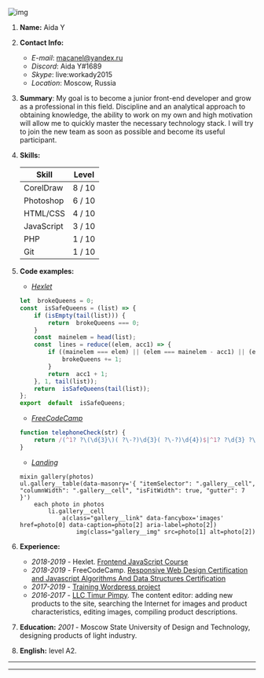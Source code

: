 
![img]( https://placem.at/places?h=150&w=150&txt=Aida&random=1)

1.  **Name:**  Aida Y
3.  **Contact Info:**
	  * *E-mail*: macanel@yandex.ru
	  * *Discord*: Aida Y#1689
	  * *Skype*: live:workady2015
	  * *Location*: Moscow, Russia
4.  **Summary**: My goal is to become a junior front-end developer and grow as a professional in this field. Discipline and an analytical approach to obtaining knowledge, the ability to work on my own and high motivation will allow me to quickly master the necessary technology stack. I will try to join the new team as soon as possible and become its useful participant.

5.  **Skills:**

	|  Skill | Level |
	|--|--|
	|  CorelDraw | 8 / 10 |
	|  Photoshop | 6 / 10 |
	|  HTML/CSS | 4 / 10 |
	|  JavaScript | 3 / 10 |
	|  PHP | 1 / 10 |
	|  Git | 1 / 10 |

6. **Code examples:**
	* *[Hexlet](https://ru.hexlet.io/challenges/js_sequences_queens)*
	
	```js
	let  brokeQueens = 0;
	const  isSafeQueens = (list) => {
		if (isEmpty(tail(list))) {
			return  brokeQueens === 0;
		}
		const  mainelem = head(list);
		const  lines = reduce((elem, acc1) => {
			if ((mainelem === elem) || (elem === mainelem - acc1) || (elem === mainelem + acc1)) {
				brokeQueens += 1;
			}
			return  acc1 + 1;
		}, 1, tail(list));
		return  isSafeQueens(tail(list));
	};
	export  default  isSafeQueens;
	```
	
	* *[FreeCodeCamp](https://learn.freecodecamp.org/javascript-algorithms-and-data-structures/javascript-algorithms-and-data-structures-projects/telephone-number-validator)*
	```js
	function telephoneCheck(str) {
		return /(^1? ?\(\d{3}\)( ?\-?)\d{3}( ?\-?)\d{4})$|^1? ?\d{3} ?\-?\d{3} ?\-?\d{4}$/g.test(str);
	}
	```
	
	* *[Landing](https://github.com/adypr/stylist-landing)*
	```pug
	mixin gallery(photos)
    ul.gallery__table(data-masonry='{ "itemSelector": ".gallery__cell", "columnWidth": ".gallery__cell", "isFitWidth": true, "gutter": 7 }')
        each photo in photos
            li.gallery__cell
                a(class="gallery__link" data-fancybox='images' href=photo[0] data-caption=photo[2] aria-label=photo[2])
                    img(class="gallery__img" src=photo[1] alt=photo[2])
	  ```  
	  
	  
7. **Experience:**
	* *2018-2019* - Hexlet. [Frontend JavaScript Course](https://ru.hexlet.io/u/user-75c805d6f57b53df)
	* *2018-2019* - FreeCodeCamp. [Responsive Web Design Certification and Javascript Algorithms And Data Structures Certification](https://www.freecodecamp.org/fcc32748869-940a-4adf-808b-e19cbb7e14af)
	* *2017-2019* - [Training Wordpress project](http://okurortah.ru/)
	* *2016-2017* - [LLC Timur Pimpy](https://jeench.com/). The content editor: adding new products to the site, searching the Internet for images and product characteristics, editing images, compiling product descriptions.

8. **Education:**
*2001* - Moscow State University of Design and Technology, designing products of light industry.

9. **English:**  level A2.

***
***
